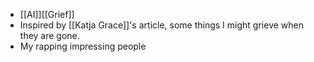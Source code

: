 - [[AI]][[Grief]]
- Inspired by [[Katja Grace]]'s article, some things I might grieve when they are gone.
- My rapping impressing people
